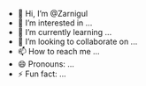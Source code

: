 - 👋 Hi, I’m @Zarnigul
- 👀 I’m interested in ...
- 🌱 I’m currently learning ...
- 💞️ I’m looking to collaborate on ...
- 📫 How to reach me ...
- 😄 Pronouns: ...
- ⚡ Fun fact: ...

<!---
Zarnigul/Zarnigul is a ✨ special ✨ repository because its `README.md` (this file) appears on your GitHub profile.
You can click the Preview link to take a look at your changes.
--->

